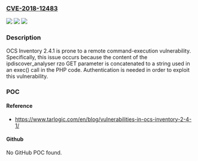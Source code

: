 ### [CVE-2018-12483](https://cve.mitre.org/cgi-bin/cvename.cgi?name=CVE-2018-12483)
![](https://img.shields.io/static/v1?label=Product&message=n%2Fa&color=blue)
![](https://img.shields.io/static/v1?label=Version&message=n%2Fa&color=blue)
![](https://img.shields.io/static/v1?label=Vulnerability&message=n%2Fa&color=brighgreen)

### Description

OCS Inventory 2.4.1 is prone to a remote command-execution vulnerability. Specifically, this issue occurs because the content of the ipdiscover_analyser rzo GET parameter is concatenated to a string used in an exec() call in the PHP code. Authentication is needed in order to exploit this vulnerability.

### POC

#### Reference
- https://www.tarlogic.com/en/blog/vulnerabilities-in-ocs-inventory-2-4-1/

#### Github
No GitHub POC found.


